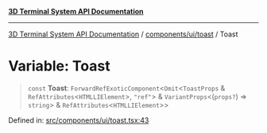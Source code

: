 [**3D Terminal System API Documentation**](../../../../README.md)

***

[3D Terminal System API Documentation](../../../../README.md) / [components/ui/toast](../README.md) / Toast

# Variable: Toast

> `const` **Toast**: `ForwardRefExoticComponent`\<`Omit`\<`ToastProps` & `RefAttributes`\<`HTMLLIElement`\>, `"ref"`\> & `VariantProps`\<(`props?`) => `string`\> & `RefAttributes`\<`HTMLLIElement`\>\>

Defined in: [src/components/ui/toast.tsx:43](https://github.com/Dicommunitas/ThreeJS_Terminal_3D/blob/badc3233eff8eb21985e1864af032399a617b0af/src/components/ui/toast.tsx#L43)
